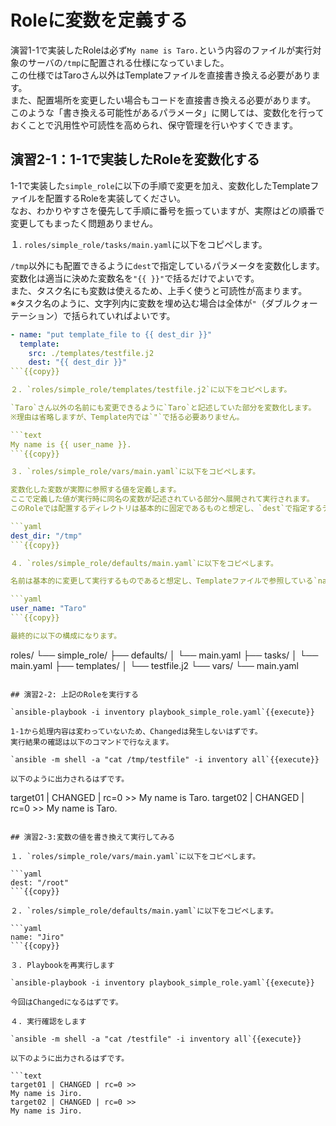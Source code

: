 # Roleに変数を定義する

演習1-1で実装したRoleは必ず`My name is Taro.`という内容のファイルが実行対象のサーバの`/tmp`に配置される仕様になっていました。  
この仕様ではTaroさん以外はTemplateファイルを直接書き換える必要があります。  
また、配置場所を変更したい場合もコードを直接書き換える必要があります。  
このような「書き換える可能性があるパラメータ」に関しては、変数化を行っておくことで汎用性や可読性を高められ、保守管理を行いやすくできます。

## 演習2-1：1-1で実装したRoleを変数化する

1-1で実装した`simple_role`に以下の手順で変更を加え、変数化したTemplateファイルを配置するRoleを実装してください。  
なお、わかりやすさを優先して手順に番号を振っていますが、実際はどの順番で変更してもまったく問題ありません。

１. `roles/simple_role/tasks/main.yaml`に以下をコピペします。

`/tmp`以外にも配置できるように`dest`で指定しているパラメータを変数化します。  
変数化は適当に決めた変数名を`"{{ }}"`で括るだけでよいです。  
また、タスク名にも変数は使えるため、上手く使うと可読性が高まります。  
※タスク名のように、文字列内に変数を埋め込む場合は全体が`"`（ダブルクォーテーション）で括られていればよいです。

```yaml
- name: "put template_file to {{ dest_dir }}"
  template:
    src: ./templates/testfile.j2
    dest: "{{ dest_dir }}"
```{{copy}}

２. `roles/simple_role/templates/testfile.j2`に以下をコピペします。

`Taro`さん以外の名前にも変更できるように`Taro`と記述していた部分を変数化します。  
※理由は省略しますが、Template内では`"`で括る必要ありません。

```text
My name is {{ user_name }}.
```{{copy}}

３. `roles/simple_role/vars/main.yaml`に以下をコピペします。

変数化した変数が実際に参照する値を定義します。  
ここで定義した値が実行時に同名の変数が記述されている部分へ展開されて実行されます。  
このRoleでは配置するディレクトリは基本的に固定であるものと想定し、`dest`で指定するディレクトリパス`dest_dir`変数は`vars`に定義することにします。

```yaml
dest_dir: "/tmp"
```{{copy}}

４. `roles/simple_role/defaults/main.yaml`に以下をコピペします。

名前は基本的に変更して実行するものであると想定し、Templateファイルで参照している`name`変数は`defaults`に定義することにします。

```yaml
user_name: "Taro"
```{{copy}}

最終的に以下の構成になります。

```
roles/
└── simple_role/
    ├── defaults/
    │   └── main.yaml
    ├── tasks/
    │   └── main.yaml
    ├── templates/
    │   └── testfile.j2
    └── vars/
        └── main.yaml
```

## 演習2-2: 上記のRoleを実行する

`ansible-playbook -i inventory playbook_simple_role.yaml`{{execute}}

1-1から処理内容は変わっていないため、Changedは発生しないはずです。  
実行結果の確認は以下のコマンドで行なえます。

`ansible -m shell -a "cat /tmp/testfile" -i inventory all`{{execute}}

以下のように出力されるはずです。

```
target01 | CHANGED | rc=0 >>
My name is Taro.
target02 | CHANGED | rc=0 >>
My name is Taro.
```

## 演習2-3:変数の値を書き換えて実行してみる

１. `roles/simple_role/vars/main.yaml`に以下をコピペします。

```yaml
dest: "/root"
```{{copy}}

２. `roles/simple_role/defaults/main.yaml`に以下をコピペします。

```yaml
name: "Jiro"
```{{copy}}

３. Playbookを再実行します

`ansible-playbook -i inventory playbook_simple_role.yaml`{{execute}}

今回はChangedになるはずです。

４. 実行確認をします

`ansible -m shell -a "cat /testfile" -i inventory all`{{execute}}

以下のように出力されるはずです。

```text
target01 | CHANGED | rc=0 >>
My name is Jiro.
target02 | CHANGED | rc=0 >>
My name is Jiro.
```
